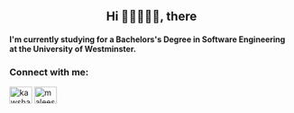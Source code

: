 <h2 align="center">Hi 👋🏻👨🏻‍💻, there </h2>
<h4 >I'm currently studying for a Bachelors's Degree in Software Engineering at the University of Westminster.</h4>

<h3 align="left">Connect with me:</h3>
<p align="left">
<a href="https://twitter.com/kawshan_mendis" target="blank"><img align="center" src="https://raw.githubusercontent.com/rahuldkjain/github-profile-readme-generator/master/src/images/icons/Social/twitter.svg" alt="kawshan_mendis" height="30" width="40" /></a>
<a href="https://linkedin.com/in/maleesha-kawshan" target="blank"><img align="center" src="https://raw.githubusercontent.com/rahuldkjain/github-profile-readme-generator/master/src/images/icons/Social/linked-in-alt.svg" alt="maleesha-kawshan" height="30" width="40" /></a>
</p>
